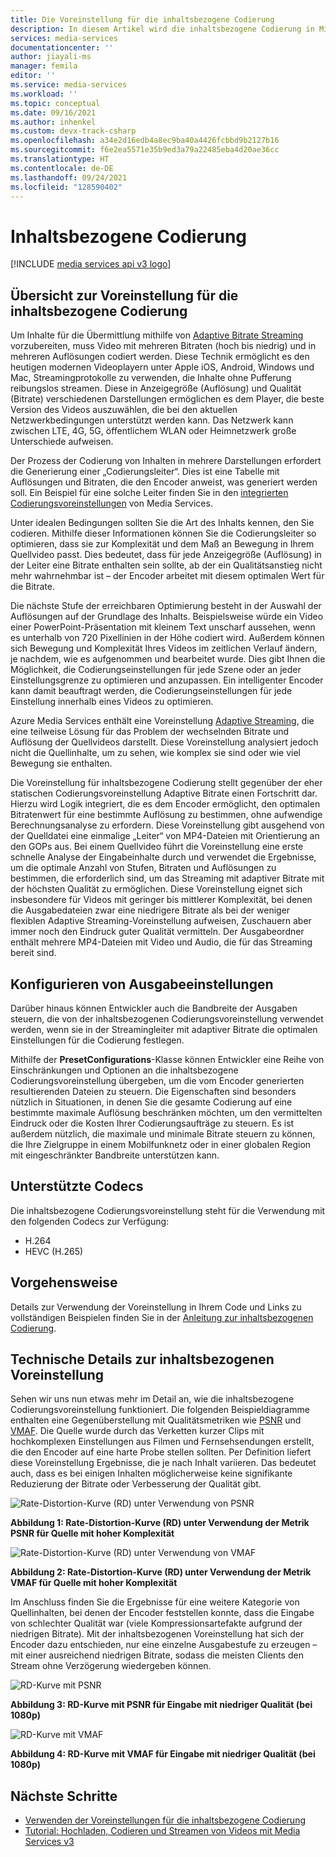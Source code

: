 ```yaml
---
title: Die Voreinstellung für die inhaltsbezogene Codierung
description: In diesem Artikel wird die inhaltsbezogene Codierung in Microsoft Azure Media Services v3 erläutert.
services: media-services
documentationcenter: ''
author: jiayali-ms
manager: femila
editor: ''
ms.service: media-services
ms.workload: ''
ms.topic: conceptual
ms.date: 09/16/2021
ms.author: inhenkel
ms.custom: devx-track-csharp
ms.openlocfilehash: a34e2d16edb4a8ec9ba40a4426fcbbd9b2127b16
ms.sourcegitcommit: f6e2ea5571e35b9ed3a79a22485eba4d20ae36cc
ms.translationtype: HT
ms.contentlocale: de-DE
ms.lasthandoff: 09/24/2021
ms.locfileid: "128590402"
---
```

# <a name="content-aware-encoding"></a>Inhaltsbezogene Codierung

[!INCLUDE [media services api v3 logo](./includes/v3-hr.md)]

## <a name="overview-of-the-content-aware-encoding-preset"></a>Übersicht zur Voreinstellung für die inhaltsbezogene Codierung

Um Inhalte für die Übermittlung mithilfe von [Adaptive Bitrate Streaming](https://en.wikipedia.org/wiki/Adaptive_bitrate_streaming) vorzubereiten, muss Video mit mehreren Bitraten (hoch bis niedrig) und in mehreren Auflösungen codiert werden. Diese Technik ermöglicht es den heutigen modernen Videoplayern unter Apple iOS, Android, Windows und Mac, Streamingprotokolle zu verwenden, die Inhalte ohne Pufferung reibungslos streamen. Diese in Anzeigegröße (Auflösung) und Qualität (Bitrate) verschiedenen Darstellungen ermöglichen es dem Player, die beste Version des Videos auszuwählen, die bei den aktuellen Netzwerkbedingungen unterstützt werden kann. Das Netzwerk kann zwischen LTE, 4G, 5G, öffentlichem WLAN oder Heimnetzwerk große Unterschiede aufweisen.

Der Prozess der Codierung von Inhalten in mehrere Darstellungen erfordert die Generierung einer „Codierungsleiter“. Dies ist eine Tabelle mit Auflösungen und Bitraten, die den Encoder anweist, was generiert werden soll. Ein Beispiel für eine solche Leiter finden Sie in den [integrierten Codierungsvoreinstellungen](/rest/api/media/transforms/createorupdate#encodernamedpreset) von Media Services.

Unter idealen Bedingungen sollten Sie die Art des Inhalts kennen, den Sie codieren. Mithilfe dieser Informationen können Sie die Codierungsleiter so optimieren, dass sie zur Komplexität und dem Maß an Bewegung in Ihrem Quellvideo passt. Dies bedeutet, dass für jede Anzeigegröße (Auflösung) in der Leiter eine Bitrate enthalten sein sollte, ab der ein Qualitätsanstieg nicht mehr wahrnehmbar ist – der Encoder arbeitet mit diesem optimalen Wert für die Bitrate.

Die nächste Stufe der erreichbaren Optimierung besteht in der Auswahl der Auflösungen auf der Grundlage des Inhalts. Beispielsweise würde ein Video einer PowerPoint-Präsentation mit kleinem Text unscharf aussehen, wenn es unterhalb von 720 Pixellinien in der Höhe codiert wird. Außerdem können sich Bewegung und Komplexität Ihres Videos im zeitlichen Verlauf ändern, je nachdem, wie es aufgenommen und bearbeitet wurde.  Dies gibt Ihnen die Möglichkeit, die Codierungseinstellungen für jede Szene oder an jeder Einstellungsgrenze zu optimieren und anzupassen. Ein intelligenter Encoder kann damit beauftragt werden, die Codierungseinstellungen für jede Einstellung innerhalb eines Videos zu optimieren.

Azure Media Services enthält eine Voreinstellung [Adaptive Streaming](encode-autogen-bitrate-ladder.md), die eine teilweise Lösung für das Problem der wechselnden Bitrate und Auflösung der Quellvideos darstellt. Diese Voreinstellung analysiert jedoch nicht die Quellinhalte, um zu sehen, wie komplex sie sind oder wie viel Bewegung sie enthalten. 

Die Voreinstellung für inhaltsbezogene Codierung stellt gegenüber der eher statischen Codierungsvoreinstellung Adaptive Bitrate einen Fortschritt dar. Hierzu wird Logik integriert, die es dem Encoder ermöglicht, den optimalen Bitratenwert für eine bestimmte Auflösung zu bestimmen, ohne aufwendige Berechnungsanalyse zu erfordern. Diese Voreinstellung gibt ausgehend von der Quelldatei eine einmalige „Leiter“ von MP4-Dateien mit Orientierung an den GOPs aus. Bei einem Quellvideo führt die Voreinstellung eine erste schnelle Analyse der Eingabeinhalte durch und verwendet die Ergebnisse, um die optimale Anzahl von Stufen, Bitraten und Auflösungen zu bestimmen, die erforderlich sind, um das Streaming mit adaptiver Bitrate mit der höchsten Qualität zu ermöglichen. Diese Voreinstellung eignet sich insbesondere für Videos mit geringer bis mittlerer Komplexität, bei denen die Ausgabedateien zwar eine niedrigere Bitrate als bei der weniger flexiblen Adaptive Streaming-Voreinstellung aufweisen, Zuschauern aber immer noch den Eindruck guter Qualität vermitteln. Der Ausgabeordner enthält mehrere MP4-Dateien mit Video und Audio, die für das Streaming bereit sind.

## <a name="configure-output-settings"></a>Konfigurieren von Ausgabeeinstellungen

Darüber hinaus können Entwickler auch die Bandbreite der Ausgaben steuern, die von der inhaltsbezogenen Codierungsvoreinstellung verwendet werden, wenn sie in der Streamingleiter mit adaptiver Bitrate die optimalen Einstellungen für die Codierung festlegen.

Mithilfe der **PresetConfigurations**-Klasse können Entwickler eine Reihe von Einschränkungen und Optionen an die inhaltsbezogene Codierungsvoreinstellung übergeben, um die vom Encoder generierten resultierenden Dateien zu steuern. Die Eigenschaften sind besonders nützlich in Situationen, in denen Sie die gesamte Codierung auf eine bestimmte maximale Auflösung beschränken möchten, um den vermittelten Eindruck oder die Kosten Ihrer Codierungsaufträge zu steuern.  Es ist außerdem nützlich, die maximale und minimale Bitrate steuern zu können, die Ihre Zielgruppe in einem Mobilfunknetz oder in einer globalen Region mit eingeschränkter Bandbreite unterstützen kann.

## <a name="supported-codecs"></a>Unterstützte Codecs

Die inhaltsbezogene Codierungsvoreinstellung steht für die Verwendung mit den folgenden Codecs zur Verfügung:
-  H.264
-  HEVC (H.265)

## <a name="how-to-use"></a>Vorgehensweise

Details zur Verwendung der Voreinstellung in Ihrem Code und Links zu vollständigen Beispielen finden Sie in der [Anleitung zur inhaltsbezogenen Codierung](./encode-content-aware-How-to.md).

## <a name="technical-details-on-content-aware-preset"></a>Technische Details zur inhaltsbezogenen Voreinstellung

Sehen wir uns nun etwas mehr im Detail an, wie die inhaltsbezogene Codierungsvoreinstellung funktioniert.  Die folgenden Beispieldiagramme enthalten eine Gegenüberstellung mit Qualitätsmetriken wie [PSNR](https://en.wikipedia.org/wiki/Peak_signal-to-noise_ratio) und [VMAF](https://en.wikipedia.org/wiki/Video_Multimethod_Assessment_Fusion). Die Quelle wurde durch das Verketten kurzer Clips mit hochkomplexen Einstellungen aus Filmen und Fernsehsendungen erstellt, die den Encoder auf eine harte Probe stellen sollten. Per Definition liefert diese Voreinstellung Ergebnisse, die je nach Inhalt variieren. Das bedeutet auch, dass es bei einigen Inhalten möglicherweise keine signifikante Reduzierung der Bitrate oder Verbesserung der Qualität gibt.

![Rate-Distortion-Kurve (RD) unter Verwendung von PSNR](media/encode-content-aware-concept/msrv1.png)

**Abbildung 1: Rate-Distortion-Kurve (RD) unter Verwendung der Metrik PSNR für Quelle mit hoher Komplexität**

![Rate-Distortion-Kurve (RD) unter Verwendung von VMAF](media/encode-content-aware-concept/msrv2.png)

**Abbildung 2: Rate-Distortion-Kurve (RD) unter Verwendung der Metrik VMAF für Quelle mit hoher Komplexität**

Im Anschluss finden Sie die Ergebnisse für eine weitere Kategorie von Quellinhalten, bei denen der Encoder feststellen konnte, dass die Eingabe von schlechter Qualität war (viele Kompressionsartefakte aufgrund der niedrigen Bitrate). Mit der inhaltsbezogenen Voreinstellung hat sich der Encoder dazu entschieden, nur eine einzelne Ausgabestufe zu erzeugen – mit einer ausreichend niedrigen Bitrate, sodass die meisten Clients den Stream ohne Verzögerung wiedergeben können.

![RD-Kurve mit PSNR](media/encode-content-aware-concept/msrv3.png)

**Abbildung 3: RD-Kurve mit PSNR für Eingabe mit niedriger Qualität (bei 1080p)**

![RD-Kurve mit VMAF](media/encode-content-aware-concept/msrv4.png)

**Abbildung 4: RD-Kurve mit VMAF für Eingabe mit niedriger Qualität (bei 1080p)**

  
## <a name="next-steps"></a>Nächste Schritte
* [Verwenden der Voreinstellungen für die inhaltsbezogene Codierung](encode-content-aware-how-to.md)
* [Tutorial: Hochladen, Codieren und Streamen von Videos mit Media Services v3](stream-files-tutorial-with-api.md)